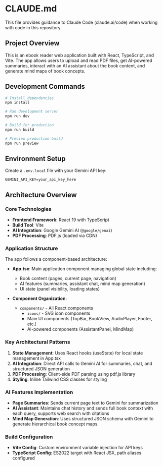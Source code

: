 # CLAUDE.md

This file provides guidance to Claude Code (claude.ai/code) when working with code in this repository.

## Project Overview

This is an ebook reader web application built with React, TypeScript, and Vite. The app allows users to upload and read PDF files, get AI-powered summaries, interact with an AI assistant about the book content, and generate mind maps of book concepts.

## Development Commands

```bash
# Install dependencies
npm install

# Run development server
npm run dev

# Build for production
npm run build

# Preview production build
npm run preview
```

## Environment Setup

Create a `.env.local` file with your Gemini API key:
```
GEMINI_API_KEY=your_api_key_here
```

## Architecture Overview

### Core Technologies
- **Frontend Framework**: React 19 with TypeScript
- **Build Tool**: Vite
- **AI Integration**: Google Gemini AI (`@google/genai`)
- **PDF Processing**: PDF.js (loaded via CDN)

### Application Structure

The app follows a component-based architecture:

- **App.tsx**: Main application component managing global state including:
  - Book content (pages, current page, navigation)
  - AI features (summaries, assistant chat, mind map generation)
  - UI state (panel visibility, loading states)

- **Component Organization**:
  - `components/` - All React components
    - `icons/` - SVG icon components
    - Main UI components (TopBar, BookView, AudioPlayer, Footer, etc.)
    - AI-powered components (AssistantPanel, MindMap)

### Key Architectural Patterns

1. **State Management**: Uses React hooks (useState) for local state management in App.tsx
2. **AI Integration**: Direct API calls to Gemini AI for summaries, chat, and structured JSON generation
3. **PDF Processing**: Client-side PDF parsing using pdf.js library
4. **Styling**: Inline Tailwind CSS classes for styling

### AI Features Implementation

- **Page Summaries**: Sends current page text to Gemini for summarization
- **AI Assistant**: Maintains chat history and sends full book context with each query, supports web search with citations
- **Mind Map Generation**: Uses structured JSON schema with Gemini to generate hierarchical book concept maps

### Build Configuration

- **Vite Config**: Custom environment variable injection for API keys
- **TypeScript Config**: ES2022 target with React JSX, path aliases configured